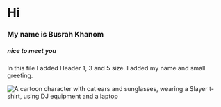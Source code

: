 # Hi
### My name is Busrah Khanom
##### nice to meet you

In this file I added Header 1, 3 and 5 size. I added my name and small greeting. 

![A cartoon character with cat ears and sunglasses, wearing a Slayer t-shirt, using DJ equipment and a laptop](https://octodex.github.com/images/catstello.png)
